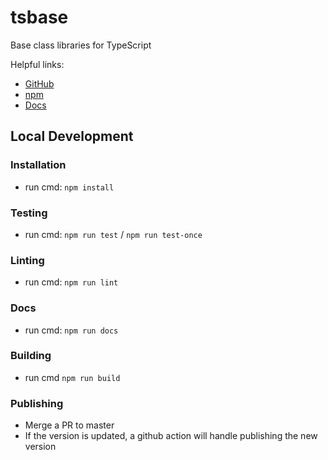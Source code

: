 # tsbase
Base class libraries for TypeScript

Helpful links:
- [GitHub](https://github.com/bayes343/tsbase)
- [npm](https://www.npmjs.com/package/tsbase)
- [Docs](https://bayes343.github.io/tsbase/modules.html)

## Local Development
### Installation
- run cmd: `npm install`

### Testing
- run cmd: `npm run test` / `npm run test-once`

### Linting
- run cmd: `npm run lint`

### Docs
- run cmd: `npm run docs`

### Building
- run cmd `npm run build`

### Publishing
- Merge a PR to master
- If the version is updated, a github action will handle publishing the new version
